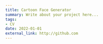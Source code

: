 ```yaml
---
title: Cartoon Face Generator
summary: Write about your project here...
tags:
- CV
date: 2022-01-01
external_link: http://github.com
---
```

